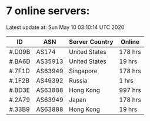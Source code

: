 # 7 online servers:

Latest update at: Sun May 10 03:10:14 UTC 2020

| ID | ASN | Server Country | Online |
| -- | --- | -------------- | ------ |
| #.D09B | AS174 | United States | 178 hrs |
| #.BA6D | AS35913 | United States | 19 hrs |
| #.7F1D | AS63949 | Singapore | 178 hrs |
| #.1F2B | AS49392 | Russia | 1 hrs |
| #.BD3E | AS63888 | Hong Kong | 997 hrs |
| #.2A79 | AS63949 | Japan | 178 hrs |
| #.33B9 | AS63888 | Hong Kong | 19 hrs |

